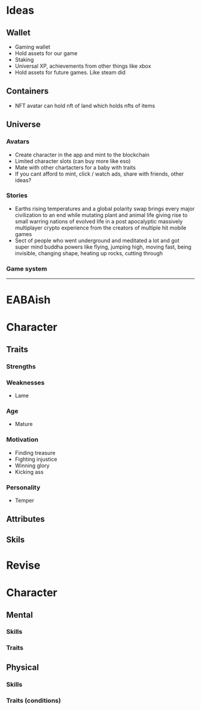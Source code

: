 # Ideas

## Wallet
- Gaming wallet
- Hold assets for our game
- Staking
- Universal XP, achievements from other things like xbox
- Hold assets for future games. Like steam did

## Containers
- NFT avatar can hold nft of land which holds nfts of items

## Universe
### Avatars
- Create character in the app and mint to the blockchain
- Limited character slots (can buy more like eso)
- Mate with other chartacters for a baby with traits
- If you cant afford to mint, click / watch ads, share with friends, other ideas?

### Stories
- Earths rising temperatures and a global polarity swap brings every major civilization to an end while mutating plant and animal life giving rise to small warring nations of evolved life in a post apocalyptic massively multiplayer crypto experience from the creators of multiple hit mobile games
- Sect of people who went underground and meditated a lot and got super mind buddha powers like flying, jumping high, moving fast, being invisible, changing shape, heating up rocks, cutting through

### Game system

---

# EABAish

# Character
 ## Traits
  ### Strengths
  ### Weaknesses
   - Lame
  ### Age
   - Mature
  ### Motivation
   - Finding treasure
   - Fighting injustice
   - Winning glory
   - Kicking ass
  ### Personality
   - Temper
 ## Attributes
 ## Skils

 # Revise

 # Character
  ## Mental
   ### Skills
   ### Traits
  ## Physical
   ### Skills
   ### Traits (conditions)